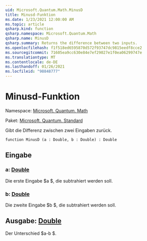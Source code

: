 ```yaml
---
uid: Microsoft.Quantum.Math.MinusD
title: Minusd-Funktion
ms.date: 1/23/2021 12:00:00 AM
ms.topic: article
qsharp.kind: function
qsharp.namespace: Microsoft.Quantum.Math
qsharp.name: MinusD
qsharp.summary: Returns the difference between two inputs.
ms.openlocfilehash: f1f518ed6595870d572f93747dc9815eedf8cce2
ms.sourcegitcommit: 71605ea9cc630e84e7ef29027e1f0ea06299747e
ms.translationtype: MT
ms.contentlocale: de-DE
ms.lasthandoff: 01/26/2021
ms.locfileid: "98848777"
---
```

# <a name="minusd-function"></a>Minusd-Funktion

Namespace: [Microsoft. Quantum. Math](xref:Microsoft.Quantum.Math)

Paket: [Microsoft. Quantum. Standard](https://nuget.org/packages/Microsoft.Quantum.Standard)


Gibt die Differenz zwischen zwei Eingaben zurück.

```qsharp
function MinusD (a : Double, b : Double) : Double
```


## <a name="input"></a>Eingabe

### <a name="a--double"></a>a: [Double](xref:microsoft.quantum.lang-ref.double)

Die erste Eingabe $a $, die subtrahiert werden soll.


### <a name="b--double"></a>b: [Double](xref:microsoft.quantum.lang-ref.double)

Die zweite Eingabe $b $, die subtrahiert werden soll.



## <a name="output--double"></a>Ausgabe: [Double](xref:microsoft.quantum.lang-ref.double)

Der Unterschied $a-b $.